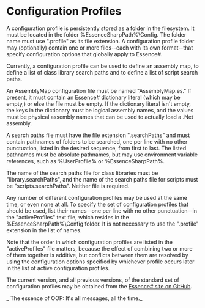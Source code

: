 # Configuration Profiles
A configuration profile is persistently stored as a folder in the filesystem. It must be located in the folder %EssenceSharpPath%\Config. The folder name must use ".profile" as its file extension. A configuration profile folder may (optionally) contain one or more files--each with its own format--that specify configuration options that globally apply to Essence#.

Currently, a configuration profile can be used to define an assembly map, to define a list of class library search paths and to define a list of script search paths.

An AssemblyMap configuration file must be named "AssemblyMap.es." If present, it must contain an Essence# dictionary literal (which may be empty,) or else the file must be empty. If the dictionary literal isn't empty, the keys in the dictionary must be logical assembly names, and the values must be physical assembly names that can be used to actually load a .Net assembly.

A search paths file must have the file extension ".searchPaths" and must contain pathnames of folders to be searched, one per line with no other punctuation, listed in the desired sequence, from first to last. The listed pathnames must be absolute pathnames, but may use environment variable references, such as %UserProfile% or %EssenceSharpPath%.

The name of the search paths file for class libraries must be "library.searchPaths", and the name of the search paths file for scripts must be "scripts.searchPaths". Neither file is required.

Any number of different configuration profiles may be used at the same time, or even none at all. To specify the set of configuration profiles that should be used, list their names--one per line with no other punctuation--in the "activeProfiles" text file, which resides in the %EssenceSharpPath%\Config folder. It is not necessary to use the ".profile" extension in the list of names.

Note that the order in which configuration profiles are listed in the "activeProfiles" file matters, because the effect of combining two or more of them together is additive, but conflicts between them are resolved by using the configuration options specified by whichever profile occurs later in the list of active configuration profiles.

The current version, and all previous versions, of the standard set of configuration profiles may be obtained from the [Essence# site on GitHub](https://github.com/EssenceSharp/Config).

_
The essence of OOP: It's all messages, all the time._


